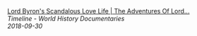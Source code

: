 <!--2024-07-21 00:18:13-->
<div class="yb">
  <a class="nodecor" href="/index.html?istoriya/lord_byrons_scandalous_love_life_the_adventures_of_lord_byron_timeline">
    <img class="preview" data-videoid="_bneto1szFo" src="https://i.ytimg.com/vi/_bneto1szFo/hqdefault.jpg" align="middle" alt="">
  </a>
  <div class="inlbl text">
    <a class="nodecor" href="/index.html?istoriya/lord_byrons_scandalous_love_life_the_adventures_of_lord_byron_timeline">Lord Byron's Scandalous Love Life | The Adventures Of Lord...</a><br>
    <i class="smaller2">Timeline - World History Documentaries</i><br>
    <i class="smaller3">2018-09-30</i>
  </div>
</div>
